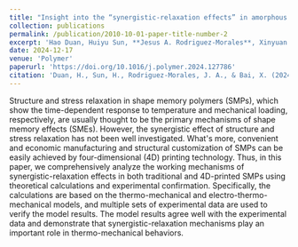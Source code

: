 ```yaml
---
title: "Insight into the “synergistic-relaxation effects” in amorphous polymer: Thermodynamic modeling, multiphysics simulation and application in 4D printing"
collection: publications
permalink: /publication/2010-10-01-paper-title-number-2
excerpt: 'Hao Duan, Huiyu Sun, **Jesus A. Rodriguez-Morales**, Xinyuan Bai.'
date: 2024-12-17
venue: 'Polymer'
paperurl: 'https://doi.org/10.1016/j.polymer.2024.127786'
citation: 'Duan, H., Sun, H., Rodriguez-Morales, J. A., & Bai, X. (2024). Insight into the “synergistic-relaxation effects” in amorphous polymer: Thermodynamic modeling, multiphysics simulation and application in 4D printing. <i>Polymer</i>, 315, 127786.'
---
```


Structure and stress relaxation in shape memory polymers (SMPs), which show the time-dependent response to temperature and mechanical loading, respectively, are usually thought to be the primary mechanisms of shape memory effects (SMEs). However, the synergistic effect of structure and stress relaxation has not been well investigated. What's more, convenient and economic manufacturing and structural customization of SMPs can be easily achieved by four-dimensional (4D) printing technology. Thus, in this paper, we comprehensively analyze the working mechanisms of synergistic-relaxation effects in both traditional and 4D-printed SMPs using theoretical calculations and experimental confirmation. Specifically, the calculations are based on the thermo-mechanical and electro-thermo-mechanical models, and multiple sets of experimental data are used to verify the model results. The model results agree well with the experimental data and demonstrate that synergistic-relaxation mechanisms play an important role in thermo-mechanical behaviors.
